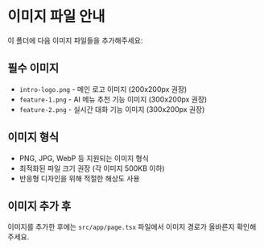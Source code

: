 # 이미지 파일 안내

이 폴더에 다음 이미지 파일들을 추가해주세요:

## 필수 이미지
- `intro-logo.png` - 메인 로고 이미지 (200x200px 권장)
- `feature-1.png` - AI 메뉴 추천 기능 이미지 (300x200px 권장)
- `feature-2.png` - 실시간 대화 기능 이미지 (300x200px 권장)

## 이미지 형식
- PNG, JPG, WebP 등 지원되는 이미지 형식
- 최적화된 파일 크기 권장 (각 이미지 500KB 이하)
- 반응형 디자인을 위해 적절한 해상도 사용

## 이미지 추가 후
이미지를 추가한 후에는 `src/app/page.tsx` 파일에서 이미지 경로가 올바른지 확인해주세요. 